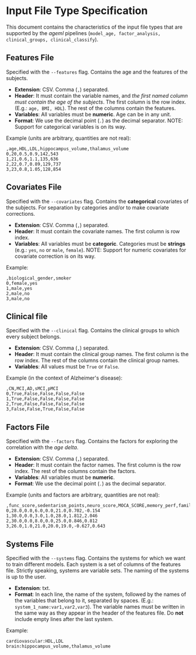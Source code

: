 # Input File Type Specification

This document contains the characteristics of the input file types that are supported by the _ageml_ pipelines (`model_age, factor_analysis, clinical_groups, clinical_classify`).

## Features File

Specified with the `--features` flag. Contains the age and the features of the subjects.

- __Extension__: CSV. Comma (`,`) separated.
- __Header__: It must contain the variable names, and _the first named column must contain the age of the subjects_. The first column is the row index. (E.g.: `age, BMI, HDL`). The rest of the columns contain the features.
- __Variables__: All variables must be __numeric__. Age can be in any unit.
- __Format__: We use the decimal point (`.`) as the decimal separator.
NOTE: Support for categorical variables is on its way.

Example (units are arbitrary, quantities are not real):

```csv
,age,HDL,LDL,hippocampus_volume,thalamus_volume
0,20,0.5,0.9,142,543
1,21,0.6,1.1,135,636
2,22,0.7,0.89,129,737
3,23,0.8,1.05,128,854
```

## Covariates File

Specified with the `--covariates` flag. Contains the __categorical__ covariates of the subjects. For separation by categories and/or to make covariate corrections.

- __Extension__: CSV. Comma (`,`) separated.
- __Header__: It must contain the covariate names. The first column is row index.
- __Variables__: All variables must be __categoric__. Categories must be __strings__ (e.g.: `yes`, `no` or `male`, `female`).
NOTE: Support for numeric covariates for covariate correction is on its way.

Example:

```csv
,biological_gender,smoker
0,female,yes
1,male,yes
2,male,no
3,male,no
```

## Clinical file

Specified with the `--clinical` flag. Contains the clinical groups to which every subject belongs.

- __Extension__: CSV. Comma (`,`) separated.
- __Header__: It must contain the clinical group names. The first column is the row index. The rest of the columns contain the clinical group names.
- __Variables__: All values must be `True` or `False`.

Example (in the context of Alzheimer's disease):

```csv
,CN,MCI,AD,sMCI,pMCI
0,True,False,False,False,False
1,True,False,False,False,False
2,True,False,False,False,False
3,False,False,True,False,False
```

## Factors File

Specified with the `--factors` flag. Contains the factors for exploring the correlation with the _age delta_.

- __Extension__: CSV. Comma (`,`) separated.
- __Header__: It must contain the factor names. The first column is the row index. The rest of the columns contain the factors.
- __Variables__: All variables must be __numeric__.
- __Format__: We use the decimal point (`.`) as the decimal separator.

Example (units and factors are arbitrary, quantities are not real):

```csv
,func_score,sedentarism_points,neuro_score,MOCA_SCORE,memory_perf,familiar_support,hygiene_habits
0,28.0,0.0,6.0,0.0,21.0,0.702,-0.154
1,30.0,0.0,3.0,1.0,28.0,1.812,2.046
2,30.0,0.0,8.0,0.0,25.0,0.846,0.812
3,26.0,1.0,21.0,20.0,19.0,-0.627,0.643
```

## Systems File

Specified with the `--systems` flag. Contains the systems for which we want to train different models. Each system is a set of columns of the features file. Strictly speaking, systems are variable sets. The naming of the systems is up to the user.

- __Extension__: txt.
- __Format__: In each line, the name of the system, followed by the names of the variables that belong to it, separated by spaces. (E.g.: `system_1_name:var1,var2,var3`). The variable names must be written in the same way as they appear in the header of the features file. Do __not__ include empty lines after the last system.

Example:

```text
cardiovascular:HDL,LDL
brain:hippocampus_volume,thalamus_volume
```

